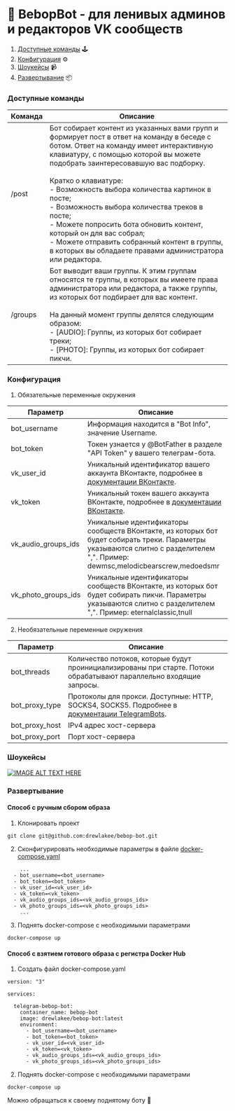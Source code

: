 # :robot: BebopBot - для ленивых админов и редакторов VK сообществ

1. [Доступные команды](#доступные-команды) :joystick:
2. [Конфигурация](#конфигурация) :gear:
3. [Шоукейсы](#шоукейсы) :video_camera:
4. [Развертывание](#развертывание) :package:

### Доступные команды

Команда | Описание
------------ | -------------
/post | Бот собирает контент из указанных вами групп и формирует пост в ответ на команду в беседе с ботом. Ответ на команду имеет интерактивную клавиатуру, с помощью которой вы можете подобрать заинтересовавшую вас подборку. <br><br> Кратко о клавиатуре: <br> - Возможность выбора количества картинок в посте; <br> - Возможность выбора количества треков в посте; <br> - Можете попросить бота обновить контент, который он для вас собрал; <br> - Можете отправить собранный контент в группы, в которых вы обладаете правами администратора или редактора.
/groups | Бот выводит ваши группы. К этим группам относятся те группы, в которых вы имеете права администратора или редактора, а также группы, из которых бот подбирает для вас контент. <br> <br> На данный момент группы делятся следующим образом: <br> - [AUDIO]: Группы, из которых бот собирает треки; <br> - [PHOTO]: Группы, из которых бот собирает пикчи.

### Конфигурация

1. Обязательные переменные окружения

Параметр                 | Описание  |
------------            |---|  
bot_username            |  Информация находится в "Bot Info", значение Username.  |
bot_token               |  Токен узнается у @BotFather в разделе "API Token" у вашего телеграм-бота. |
vk_user_id              |  Уникальный идентификатор вашего аккаунта ВКонтакте, подробнее в [документации ВКонтакте](https://vk.com/dev/implicit_flow_user). |
vk_token                |  Уникальный токен вашего аккаунта ВКонтакте, подробнее в [документации ВКонтакте](https://vk.com/dev/implicit_flow_user). |
vk_audio_groups_ids     | Уникальные идентификаторы сообществ ВКонтакте, из которых бот будет собирать треки. Параметры указываются слитно с разделителем ",". Пример: dewmsc,melodicbearscrew,medoedsmr   |
vk_photo_groups_ids     | Уникальные идентификаторы сообществ ВКонтакте, из которых бот будет собирать пикчи. Параметры указываются слитно с разделителем ",". Пример: eternalclassic,tnull |

2. Необязательные переменные окружения

Параметр                 | Описание  |
------------            |---|
bot_threads             | Количество потоков, которые будут проинициализированы при старте. Потоки обрабатывают параллельно входящие запросы.  |
bot_proxy_type          | Протоколы для прокси. Доступные: HTTP, SOCKS4, SOCKS5. Подробнее в [документации TelegramBots](https://github.com/rubenlagus/TelegramBots/wiki/Getting-Started).  |
bot_proxy_host          | IPv4 адрес хост-сервера  |
bot_proxy_port          | Порт хост-сервера  |

### Шоукейсы

[![IMAGE ALT TEXT HERE](https://i9.ytimg.com/vi/FxE_PlekTss/mq2.jpg?sqp=CLTFi4MG&rs=AOn4CLD-yuRIozlj482u9Cel0FbjMZiIdQ)](https://youtu.be/FxE_PlekTss)

### Развертывание

#### Способ с ручным сбором образа

1. Клонировать проект

```
git clone git@github.com:drewlakee/bebop-bot.git
```

2. Сконфигурировать необходимые параметры в файле [docker-compose.yaml](docker-compose.yaml)

```
    ...
  - bot_username=<bot_username>
  - bot_token=<bot_token>
  - vk_user_id=<vk_user_id>
  - vk_token=<vk_token>
  - vk_audio_groups_ids=<vk_audio_groups_ids>
  - vk_photo_groups_ids=<vk_photo_groups_ids>
    ...
```

3. Поднять docker-compose с необходимыми параметрами 

```
docker-compose up
```

#### Способ с взятием готового образа с регистра Docker Hub

1. Cоздать файл docker-compose.yaml

```
version: "3"

services:

  telegram-bebop-bot:
    container_name: bebop-bot
    image: drewlakee/bebop-bot:latest
    environment:
      - bot_username=<bot_username>
      - bot_token=<bot_token>
      - vk_user_id=<vk_user_id>
      - vk_token=<vk_token>
      - vk_audio_groups_ids=<vk_audio_groups_ids>
      - vk_photo_groups_ids=<vk_photo_groups_ids>
```

2. Поднять docker-compose с необходимыми параметрами 

```
docker-compose up
```

Можно обращаться к своему поднятому боту :rocket:

